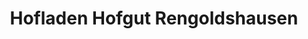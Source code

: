 ---
title: "Hofladen Hofgut Rengoldshausen"
url: /ueberlingen/hofladen-hofgut-rengoldshausen/
shop: Hofladen
---